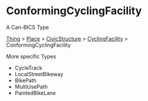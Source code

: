 # ConformingCyclingFacility

A Can-BICS Type

[Thing](https://schema.org/Thing) > [Place](https://schema.org/Place) > [CivicStructure](https://schema.org/CivicStructure) > [CyclingFacility](CyclingFacility) > ConformingCyclingFacility

More specific Types

- CycleTrack 
- LocalStreetBikeway 
- BikePath 
- MultiUsePath 
- PaintedBikeLane 
